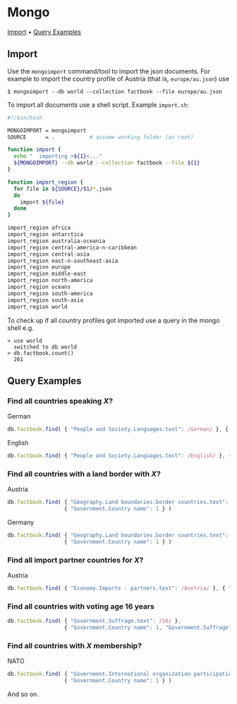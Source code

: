 
# Mongo

[Import](#import)  •
[Query Examples](#query-examples)


## Import

Use the `mongoimport` command/tool to import the json documents.
For example to import the country profile of Austria (that is, `europe/au.json`) use

```
$ mongoimport --db world --collection factbook --file europe/au.json
```

To import all documents use a shell script. Example `import.sh`:

``` bash
#!/bin/bash

MONGOIMPORT = mongoimport
SOURCE      = .           # assume working folder (as root)

function import {
  echo "  importing >${1}<..."
  ${MONGOIMPORT} --db world --collection factbook --file ${1}
}

function import_region {
  for file in ${SOURCE}/$1/*.json
  do
    import ${file}
  done
}

import_region africa
import_region antarctica
import_region australia-oceania
import_region central-america-n-caribbean
import_region central-asia
import_region east-n-southeast-asia
import_region europe
import_region middle-east
import_region north-america
import_region oceans
import_region south-america
import_region south-asia
import_region world
```

To check up if all country profiles got imported use a query in the mongo shell e.g.

```
> use world
  switched to db world
> db.factbook.count()
  261
```


## Query Examples

###  Find all countries speaking _X_?

German

```js
db.factbook.find( { "People and Society.Languages.text": /German/ }, { "Government.Country name": 1 } )
```

English

```js
db.factbook.find( { "People and Society.Languages.text": /English/ }, { "Government.Country name": 1 } )
```

### Find all countries with a land border with _X_?

Austria

```js
db.factbook.find( { "Geography.Land boundaries.border countries.text": /Austria/ }, 
                  { "Government.Country name": 1 } )
```

Germany

```js
db.factbook.find( { "Geography.Land boundaries.border countries.text": /Germany/ }, 
                  { "Government.Country name": 1 } )
```


### Find all import partner countries for _X_?

Austria

```js
db.factbook.find( { "Economy.Imports - partners.text": /Austria/ }, { "Government.Country name": 1 } )
```

### Find all countries with voting age 16 years

```js
db.factbook.find( { "Government.Suffrage.text": /16/ }, 
                  { "Government.Country name": 1, "Government.Suffrage": 1 })
```


### Find all countries with _X_ membership?

NATO

```js
db.factbook.find( { "Government.International organization participation.text": /NATO/ }, 
                  { "Government.Country name": 1 } )
```

And so on.
